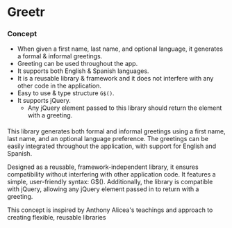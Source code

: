 # Greetr

### Concept

- When given a first name, last name, and optional language, it generates a formal & informal greetings.
- Greeting can be used throughout the app.
- It supports both English & Spanish languages.
- It is a reusable library & framework and it does not interfere with any other code in the application.
- Easy to use & type structure `G$()`.
- It supports jQuery.
  - Any jQuery element passed to this library should return the element with a greeting.

####

This library generates both formal and informal greetings using a first name, last name, and an optional language preference. The greetings can be easily integrated throughout the application, with support for English and Spanish.

Designed as a reusable, framework-independent library, it ensures compatibility without interfering with other application code. It features a simple, user-friendly syntax: G$(). Additionally, the library is compatible with jQuery, allowing any jQuery element passed in to return with a greeting.

This concept is inspired by Anthony Alicea's teachings and approach to creating flexible, reusable libraries
